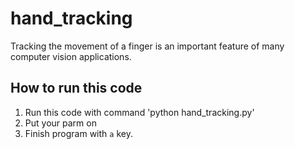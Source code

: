 # hand_tracking
Tracking the movement of a finger is an important feature of many computer vision applications.

## How to run this code 

1. Run this code with command 'python hand_tracking.py'
2. Put your parm on
3. Finish program with `a` key.

